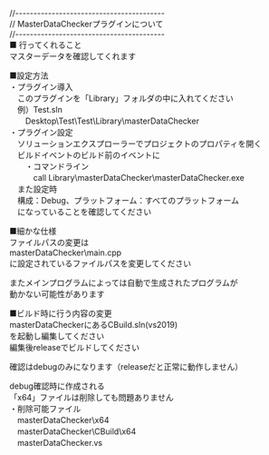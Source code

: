 //-----------------------------------------  
// MasterDataCheckerプラグインについて  
//-----------------------------------------  
■ 行ってくれること  
マスターデータを確認してくれます  
  
■設定方法  
・プラグイン導入  
　このプラグインを「Library」フォルダの中に入れてください  
　例）Test.sln  
　　Desktop\Test\Test\Library\masterDataChecker  
・プラグイン設定  
　ソリューションエクスプローラーでプロジェクトのプロパティを開く  
　ビルドイベントのビルド前のイベントに  
　　・コマンドライン  
　　　call Library\masterDataChecker\masterDataChecker.exe  
　また設定時  
　構成：Debug、プラットフォーム：すべてのプラットフォーム  
　になっていることを確認してください  
  
■細かな仕様  
ファイルパスの変更は  
masterDataChecker\main.cpp  
に設定されているファイルパスを変更してください  
  
またメインプログラムによっては自動で生成されたプログラムが  
動かない可能性があります  
  
■ビルド時に行う内容の変更  
masterDataCheckerにあるCBuild.sln(vs2019)  
を起動し編集してください  
編集後releaseでビルドしてください  
  
確認はdebugのみになります（releaseだと正常に動作しません）  
  
debug確認時に作成される  
「x64」ファイルは削除しても問題ありません  
・削除可能ファイル  
　masterDataChecker\x64  
　masterDataChecker\CBuild\x64  
　masterDataChecker\.vs  